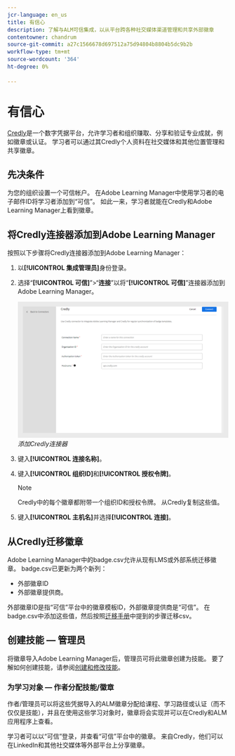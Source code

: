 ```yaml
---
jcr-language: en_us
title: 有信心
description: 了解与ALM可信集成，以从平台跨各种社交媒体渠道管理和共享外部徽章
contentowner: chandrum
source-git-commit: a27c1566678d697512a75d94804b8804b5dc9b2b
workflow-type: tm+mt
source-wordcount: '364'
ht-degree: 0%

---
```


# 有信心

[Credly](https://info.credly.com/)是一个数字凭据平台，允许学习者和组织赚取、分享和验证专业成就，例如徽章或认证。 学习者可以通过其Credly个人资料在社交媒体和其他位置管理和共享徽章。

## 先决条件

为您的组织设置一个可信帐户。 在Adobe Learning Manager中使用学习者的电子邮件ID将学习者添加到“可信”。 如此一来，学习者就能在Credly和Adobe Learning Manager上看到徽章。

## 将Credly连接器添加到Adobe Learning Manager

按照以下步骤将Credly连接器添加到Adobe Learning Manager：

1. 以&#x200B;**[!UICONTROL 集成管理员]**&#x200B;身份登录。
2. 选择“**[!UICONTROL 可信]**”>“**连接**”以将“**[!UICONTROL 可信]**”连接器添加到Adobe Learning Manager。

   ![](assets/connector-credly.png)
   _添加Credly连接器_

3. 键入&#x200B;**[!UICONTROL 连接名称]**。
4. 键入&#x200B;**[!UICONTROL 组织ID]**&#x200B;和&#x200B;**[!UICONTROL 授权令牌]**。

   >[!NOTE]
   >
   >Credly中的每个徽章都附带一个组织ID和授权令牌。 从Credly复制这些值。

5. 键入&#x200B;**[!UICONTROL 主机名]**&#x200B;并选择&#x200B;**[!UICONTROL 连接]**。

## 从Credly迁移徽章

Adobe Learning Manager中的badge.csv允许从现有LMS或外部系统迁移徽章。 badge.csv已更新为两个新列：

* 外部徽章ID
* 外部徽章提供商。

外部徽章ID是指“可信”平台中的徽章模板ID，外部徽章提供商是“可信”。 在badge.csv中添加这些值，然后按照[迁移手册](https://experienceleague.adobe.com/en/docs/learning-manager/using/integration/migration-manual#migrationprocedure)中提到的步骤迁移csv。

## 创建技能 — 管理员

将徽章导入Adobe Learning Manager后，管理员可将此徽章创建为技能。 要了解如何创建技能，请参阅[创建和修改技能](https://experienceleague.adobe.com/en/docs/learning-manager/using/admin/skills-levels)。

### 为学习对象 — 作者分配技能/徽章

作者/管理员可以将这些凭据导入的ALM徽章分配给课程、学习路径或认证（而不仅仅是技能），并且在使用这些学习对象时，徽章将会实现并可以在Credly和ALM应用程序上查看。

学习者可以以“可信”登录，并查看“可信”平台中的徽章。 来自Credly，他们可以在LinkedIn和其他社交媒体等外部平台上分享徽章。


